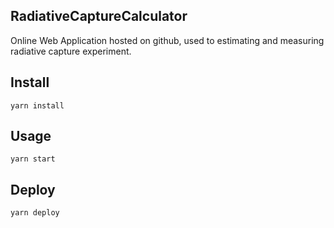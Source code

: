 RadiativeCaptureCalculator
---

Online Web Application hosted on github, used to estimating and measuring radiative capture experiment.


Install
---

`yarn install`



Usage
---

`yarn start`



Deploy
---

`yarn deploy`